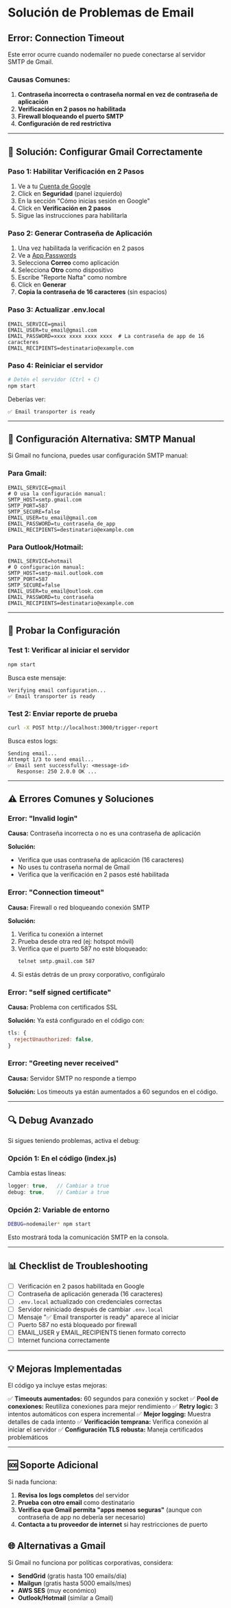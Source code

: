 # Solución de Problemas de Email

## Error: Connection Timeout

Este error ocurre cuando nodemailer no puede conectarse al servidor SMTP de Gmail.

### Causas Comunes:

1. **Contraseña incorrecta o contraseña normal en vez de contraseña de aplicación**
2. **Verificación en 2 pasos no habilitada**
3. **Firewall bloqueando el puerto SMTP**
4. **Configuración de red restrictiva**

---

## 📝 Solución: Configurar Gmail Correctamente

### Paso 1: Habilitar Verificación en 2 Pasos

1. Ve a tu [Cuenta de Google](https://myaccount.google.com/)
2. Click en **Seguridad** (panel izquierdo)
3. En la sección "Cómo inicias sesión en Google"
4. Click en **Verificación en 2 pasos**
5. Sigue las instrucciones para habilitarla

### Paso 2: Generar Contraseña de Aplicación

1. Una vez habilitada la verificación en 2 pasos
2. Ve a [App Passwords](https://myaccount.google.com/apppasswords)
3. Selecciona **Correo** como aplicación
4. Selecciona **Otro** como dispositivo
5. Escribe "Reporte Nafta" como nombre
6. Click en **Generar**
7. **Copia la contraseña de 16 caracteres** (sin espacios)

### Paso 3: Actualizar .env.local

```env
EMAIL_SERVICE=gmail
EMAIL_USER=tu_email@gmail.com
EMAIL_PASSWORD=xxxx xxxx xxxx xxxx  # La contraseña de app de 16 caracteres
EMAIL_RECIPIENTS=destinatario@example.com
```

### Paso 4: Reiniciar el servidor

```bash
# Detén el servidor (Ctrl + C)
npm start
```

Deberías ver:
```
✅ Email transporter is ready
```

---

## 🔧 Configuración Alternativa: SMTP Manual

Si Gmail no funciona, puedes usar configuración SMTP manual:

### Para Gmail:

```env
EMAIL_SERVICE=gmail
# O usa la configuración manual:
SMTP_HOST=smtp.gmail.com
SMTP_PORT=587
SMTP_SECURE=false
EMAIL_USER=tu_email@gmail.com
EMAIL_PASSWORD=tu_contraseña_de_app
EMAIL_RECIPIENTS=destinatario@example.com
```

### Para Outlook/Hotmail:

```env
EMAIL_SERVICE=hotmail
# O configuración manual:
SMTP_HOST=smtp-mail.outlook.com
SMTP_PORT=587
SMTP_SECURE=false
EMAIL_USER=tu_email@outlook.com
EMAIL_PASSWORD=tu_contraseña
EMAIL_RECIPIENTS=destinatario@example.com
```

---

## 🧪 Probar la Configuración

### Test 1: Verificar al iniciar el servidor

```bash
npm start
```

Busca este mensaje:
```
Verifying email configuration...
✅ Email transporter is ready
```

### Test 2: Enviar reporte de prueba

```bash
curl -X POST http://localhost:3000/trigger-report
```

Busca estos logs:
```
Sending email...
Attempt 1/3 to send email...
✅ Email sent successfully: <message-id>
   Response: 250 2.0.0 OK ...
```

---

## ⚠️ Errores Comunes y Soluciones

### Error: "Invalid login"

**Causa:** Contraseña incorrecta o no es una contraseña de aplicación

**Solución:**
- Verifica que usas contraseña de aplicación (16 caracteres)
- No uses tu contraseña normal de Gmail
- Verifica que la verificación en 2 pasos esté habilitada

### Error: "Connection timeout"

**Causa:** Firewall o red bloqueando conexión SMTP

**Solución:**
1. Verifica tu conexión a internet
2. Prueba desde otra red (ej: hotspot móvil)
3. Verifica que el puerto 587 no esté bloqueado:
   ```bash
   telnet smtp.gmail.com 587
   ```
4. Si estás detrás de un proxy corporativo, configúralo

### Error: "self signed certificate"

**Causa:** Problema con certificados SSL

**Solución:** Ya está configurado en el código con:
```javascript
tls: {
  rejectUnauthorized: false,
}
```

### Error: "Greeting never received"

**Causa:** Servidor SMTP no responde a tiempo

**Solución:** Los timeouts ya están aumentados a 60 segundos en el código.

---

## 🔍 Debug Avanzado

Si sigues teniendo problemas, activa el debug:

### Opción 1: En el código (index.js)

Cambia estas líneas:
```javascript
logger: true,   // Cambiar a true
debug: true,    // Cambiar a true
```

### Opción 2: Variable de entorno

```bash
DEBUG=nodemailer* npm start
```

Esto mostrará toda la comunicación SMTP en la consola.

---

## 📊 Checklist de Troubleshooting

- [ ] Verificación en 2 pasos habilitada en Google
- [ ] Contraseña de aplicación generada (16 caracteres)
- [ ] `.env.local` actualizado con credenciales correctas
- [ ] Servidor reiniciado después de cambiar `.env.local`
- [ ] Mensaje "✅ Email transporter is ready" aparece al iniciar
- [ ] Puerto 587 no está bloqueado por firewall
- [ ] EMAIL_USER y EMAIL_RECIPIENTS tienen formato correcto
- [ ] Internet funciona correctamente

---

## 💡 Mejoras Implementadas

El código ya incluye estas mejoras:

✅ **Timeouts aumentados:** 60 segundos para conexión y socket
✅ **Pool de conexiones:** Reutiliza conexiones para mejor rendimiento
✅ **Retry logic:** 3 intentos automáticos con espera incremental
✅ **Mejor logging:** Muestra detalles de cada intento
✅ **Verificación temprana:** Verifica conexión al iniciar el servidor
✅ **Configuración TLS robusta:** Maneja certificados problemáticos

---

## 🆘 Soporte Adicional

Si nada funciona:

1. **Revisa los logs completos** del servidor
2. **Prueba con otro email** como destinatario
3. **Verifica que Gmail permita "apps menos seguras"** (aunque con contraseña de app no debería ser necesario)
4. **Contacta a tu proveedor de internet** si hay restricciones de puerto

## 🌐 Alternativas a Gmail

Si Gmail no funciona por políticas corporativas, considera:

- **SendGrid** (gratis hasta 100 emails/día)
- **Mailgun** (gratis hasta 5000 emails/mes)
- **AWS SES** (muy económico)
- **Outlook/Hotmail** (similar a Gmail)
